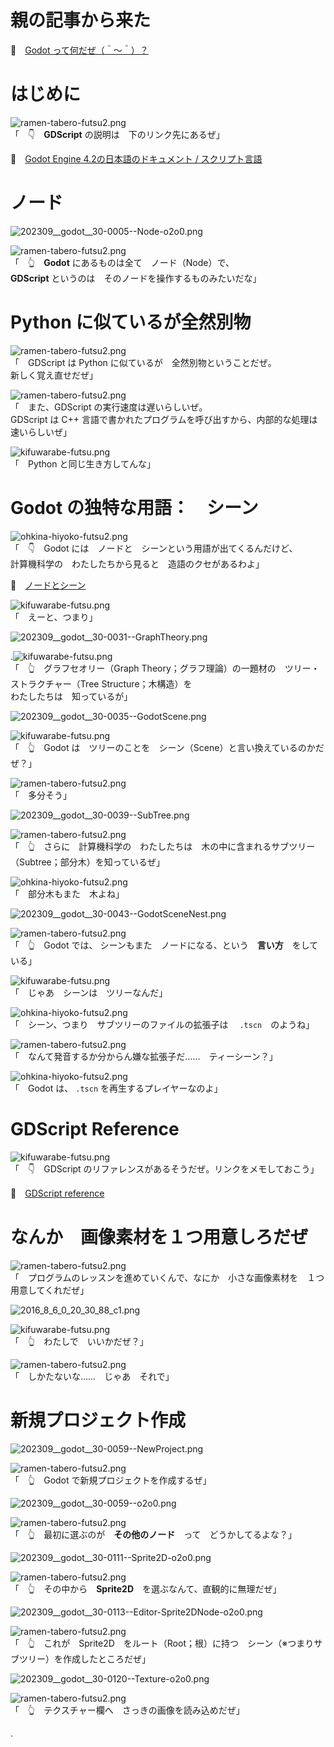 # 親の記事から来た

📖　[Godot って何だぜ（＾～＾）？](https://crieit.net/posts/Godot-65115761b6a17)  

# はじめに

![ramen-tabero-futsu2.png](https://crieit.now.sh/upload_images/d27ea8dcfad541918d9094b9aed83e7d61daf8532bbbe.png)  
「　👇　**GDScript** の説明は　下のリンク先にあるぜ」  

📖　[Godot Engine 4.2の日本語のドキュメント / スクリプト言語](https://docs.godotengine.org/ja/4.x/getting_started/step_by_step/scripting_languages.html#doc-scripting)  

# ノード

![202309__godot__30-0005--Node-o2o0.png](https://crieit.now.sh/upload_images/fdd39aeaa2d5c671f89ffed9d658be156516e889b7f77.png)  

![ramen-tabero-futsu2.png](https://crieit.now.sh/upload_images/d27ea8dcfad541918d9094b9aed83e7d61daf8532bbbe.png)  
「　👆　**Godot** にあるものは全て　ノード（Node）で、  
**GDScript** というのは　そのノードを操作するものみたいだな」  

# Python に似ているが全然別物

![ramen-tabero-futsu2.png](https://crieit.now.sh/upload_images/d27ea8dcfad541918d9094b9aed83e7d61daf8532bbbe.png)  
「　GDScript は Python に似ているが　全然別物ということだぜ。  
新しく覚え直せだぜ」  

![ramen-tabero-futsu2.png](https://crieit.now.sh/upload_images/d27ea8dcfad541918d9094b9aed83e7d61daf8532bbbe.png)  
「　また、GDScript の実行速度は遅いらしいぜ。  
GDScript は C++ 言語で書かれたプログラムを呼び出すから、内部的な処理は速いらしいぜ」  

![kifuwarabe-futsu.png](https://crieit.now.sh/upload_images/beaf94b260ae2602ca8cf7f5bbc769c261daf8686dbda.png)  
「　Python と同じ生き方してんな」  

# Godot の独特な用語：　シーン

![ohkina-hiyoko-futsu2.png](https://crieit.now.sh/upload_images/96fb09724c3ce40ee0861a0fd1da563d61daf8a09d9bc.png)  
「　👇　Godot には　ノードと　シーンという用語が出てくるんだけど、  
計算機科学の　わたしたちから見ると　造語のクセがあるわよ」  

📖　[ノードとシーン](https://docs.godotengine.org/ja/4.x/getting_started/step_by_step/nodes_and_scenes.html)

![kifuwarabe-futsu.png](https://crieit.now.sh/upload_images/beaf94b260ae2602ca8cf7f5bbc769c261daf8686dbda.png)  
「　えーと、つまり」  

![202309__godot__30-0031--GraphTheory.png](https://crieit.now.sh/upload_images/3f070cde77a220f4642ea4987d8605926516ee88a3639.png)  

.![kifuwarabe-futsu.png](https://crieit.now.sh/upload_images/beaf94b260ae2602ca8cf7f5bbc769c261daf8686dbda.png)  
「　👆　グラフセオリー（Graph Theory；グラフ理論）の一題材の　ツリー・ストラクチャー（Tree Structure；木構造）を  
わたしたちは　知っているが」  

![202309__godot__30-0035--GodotScene.png](https://crieit.now.sh/upload_images/0c720d2ecfdc095edc3554898aae1be36516ef2d9a4a9.png)  

![kifuwarabe-futsu.png](https://crieit.now.sh/upload_images/beaf94b260ae2602ca8cf7f5bbc769c261daf8686dbda.png)  
「　👆　Godot は　ツリーのことを　シーン（Scene）と言い換えているのかだぜ？」  

![ramen-tabero-futsu2.png](https://crieit.now.sh/upload_images/d27ea8dcfad541918d9094b9aed83e7d61daf8532bbbe.png)  
「　多分そう」  

![202309__godot__30-0039--SubTree.png](https://crieit.now.sh/upload_images/c723716349b74fe153556ddc74bae6306516f01b5fe5a.png)  

![ramen-tabero-futsu2.png](https://crieit.now.sh/upload_images/d27ea8dcfad541918d9094b9aed83e7d61daf8532bbbe.png)  
「　👆　さらに　計算機科学の　わたしたちは　木の中に含まれるサブツリー（Subtree；部分木）を知っているぜ」  

![ohkina-hiyoko-futsu2.png](https://crieit.now.sh/upload_images/96fb09724c3ce40ee0861a0fd1da563d61daf8a09d9bc.png)  
「　部分木もまた　木よね」  

![202309__godot__30-0043--GodotSceneNest.png](https://crieit.now.sh/upload_images/5e451eea55c0b09804de8b311bfb3e1c6516f0ee9926c.png)  

![ramen-tabero-futsu2.png](https://crieit.now.sh/upload_images/d27ea8dcfad541918d9094b9aed83e7d61daf8532bbbe.png)  
「　👆　Godot では、 シーンもまた　ノードになる、という　**言い方**　をしている」  

![kifuwarabe-futsu.png](https://crieit.now.sh/upload_images/beaf94b260ae2602ca8cf7f5bbc769c261daf8686dbda.png)  
「　じゃあ　シーンは　ツリーなんだ」  

![ohkina-hiyoko-futsu2.png](https://crieit.now.sh/upload_images/96fb09724c3ce40ee0861a0fd1da563d61daf8a09d9bc.png)  
「　シーン、つまり　サブツリーのファイルの拡張子は 　`.tscn`　のようね」  

![ramen-tabero-futsu2.png](https://crieit.now.sh/upload_images/d27ea8dcfad541918d9094b9aed83e7d61daf8532bbbe.png)  
「　なんて発音するか分からん嫌な拡張子だ……　ティーシーン？」  

![ohkina-hiyoko-futsu2.png](https://crieit.now.sh/upload_images/96fb09724c3ce40ee0861a0fd1da563d61daf8a09d9bc.png)  
「　Godot は、 `.tscn` を再生するプレイヤーなのよ」  

# GDScript Reference

![kifuwarabe-futsu.png](https://crieit.now.sh/upload_images/beaf94b260ae2602ca8cf7f5bbc769c261daf8686dbda.png)  
「　👇　GDScript のリファレンスがあるそうだぜ。リンクをメモしておこう」  

📖　[GDScript reference](https://docs.godotengine.org/ja/4.x/tutorials/scripting/gdscript/gdscript_basics.html#doc-gdscript)  

# なんか　画像素材を１つ用意しろだぜ

![ramen-tabero-futsu2.png](https://crieit.now.sh/upload_images/d27ea8dcfad541918d9094b9aed83e7d61daf8532bbbe.png)  
「　プログラムのレッスンを進めていくんで、なにか　小さな画像素材を　１つ用意してくれだぜ」  

![2016_8_6_0_20_30_88_c1.png](https://crieit.now.sh/upload_images/81b266d4e53136836776cee61a431baf6516f3666e8a1.png)  

![kifuwarabe-futsu.png](https://crieit.now.sh/upload_images/beaf94b260ae2602ca8cf7f5bbc769c261daf8686dbda.png)  
「　👆　わたしで　いいかだぜ？」  

![ramen-tabero-futsu2.png](https://crieit.now.sh/upload_images/d27ea8dcfad541918d9094b9aed83e7d61daf8532bbbe.png)  
「　しかたないな……　じゃあ　それで」  

# 新規プロジェクト作成

![202309__godot__30-0059--NewProject.png](https://crieit.now.sh/upload_images/ea6276feae259d433b92b132db97782f6516f47a9b839.png)  

![ramen-tabero-futsu2.png](https://crieit.now.sh/upload_images/d27ea8dcfad541918d9094b9aed83e7d61daf8532bbbe.png)  
「　👆　Godot で新規プロジェクトを作成するぜ」  

![202309__godot__30-0059--o2o0.png](https://crieit.now.sh/upload_images/43d0406d967c661b9a56c44ee32f73736516f6f639a5a.png)  

![ramen-tabero-futsu2.png](https://crieit.now.sh/upload_images/d27ea8dcfad541918d9094b9aed83e7d61daf8532bbbe.png)  
「　👆　最初に選ぶのが　**その他のノード**　って　どうかしてるよな？」  

![202309__godot__30-0111--Sprite2D-o2o0.png](https://crieit.now.sh/upload_images/ebbf6b76ee6b2b6cb31f73d22a9c18456516f770eb735.png)  

![ramen-tabero-futsu2.png](https://crieit.now.sh/upload_images/d27ea8dcfad541918d9094b9aed83e7d61daf8532bbbe.png)  
「　👆　その中から　**Sprite2D**　を選ぶなんて、直観的に無理だぜ」  

![202309__godot__30-0113--Editor-Sprite2DNode-o2o0.png](https://crieit.now.sh/upload_images/cde187520b2984c5e82ab352c09a72336516f7d29430c.png)  

![ramen-tabero-futsu2.png](https://crieit.now.sh/upload_images/d27ea8dcfad541918d9094b9aed83e7d61daf8532bbbe.png)  
「　👆　これが　Sprite2D　をルート（Root；根）に持つ　シーン（※つまりサブツリー）を作成したところだぜ」  

![202309__godot__30-0120--Texture-o2o0.png](https://crieit.now.sh/upload_images/0173158b360e46e8e9d15af9ad0e82c66516f9b5b2965.png)  

![ramen-tabero-futsu2.png](https://crieit.now.sh/upload_images/d27ea8dcfad541918d9094b9aed83e7d61daf8532bbbe.png)  
「　👆　テクスチャー欄へ　さっきの画像を読み込めだぜ」  


.